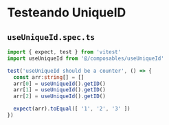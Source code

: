 # Testeando UniqueID

## `useUniqueId.spec.ts`

```ts 
import { expect, test } from 'vitest'
import useUniqueId from '@/composables/useUniqueId'

test('useUniqueId should be a counter', () => {
  const arr:string[] = []
  arr[0] = useUniqueId().getID()
  arr[1] = useUniqueId().getID()
  arr[2] = useUniqueId().getID()

  expect(arr).toEqual([ '1', '2', '3' ])
})
```
